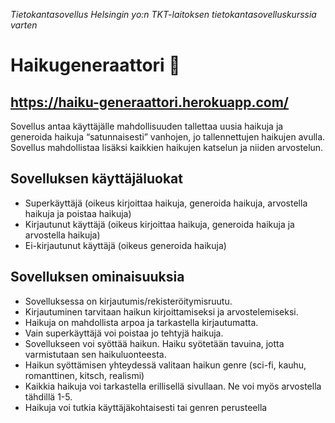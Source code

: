 
<i>Tietokantasovellus Helsingin yo:n TKT-laitoksen tietokantasovelluskurssia varten</i>

# <b>Haikugeneraattori</b> :penguin:

## <b> https://haiku-generaattori.herokuapp.com/ </b>

Sovellus antaa käyttäjälle mahdollisuuden tallettaa uusia haikuja ja generoida haikuja “satunnaisesti” vanhojen, jo tallennettujen haikujen avulla. Sovellus mahdollistaa lisäksi kaikkien haikujen katselun ja niiden arvostelun. 

## <b> Sovelluksen käyttäjäluokat </b>
- Superkäyttäjä (oikeus kirjoittaa haikuja, generoida haikuja, arvostella haikuja ja poistaa haikuja) 
- Kirjautunut käyttäjä (oikeus kirjoittaa haikuja, generoida haikuja ja arvostella haikuja)
- Ei-kirjautunut käyttäjä (oikeus generoida haikuja)

## <b> Sovelluksen ominaisuuksia </b>
- Sovelluksessa on kirjautumis/rekisteröitymisruutu. 
- Kirjautuminen tarvitaan haikun kirjoittamiseksi ja arvostelemiseksi.
- Haikuja on mahdollista arpoa ja tarkastella kirjautumatta.
- Vain superkäyttäjä voi poistaa jo tehtyjä haikuja.
- Sovellukseen voi syöttää haikun. Haiku syötetään tavuina, jotta varmistutaan sen haikuluonteesta.
- Haikun syöttämisen yhteydessä valitaan haikun genre (sci-fi, kauhu, romanttinen, kitsch, realismi)
- Kaikkia haikuja voi tarkastella erillisellä sivullaan. Ne voi myös arvostella tähdillä 1-5. 
- Haikuja voi tutkia käyttäjäkohtaisesti tai genren perusteella

